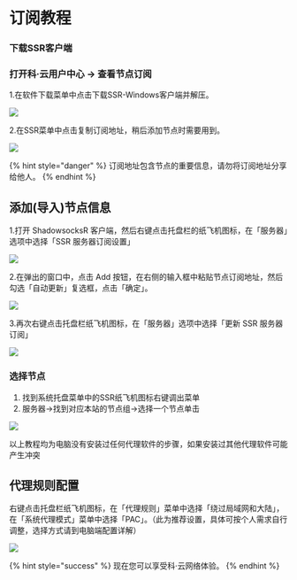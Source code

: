 # 订阅教程

### 下载SSR客户端

### **打开科·云用户中心 -&gt; 查看节点订阅** <a id="da-kai-pao-fu-yun-yong-hu-zhong-xin-cha-kan-jie-dian-ding-yue"></a>

1.在软件下载菜单中点击下载SSR-Windows客户端并解压。

![](https://puui.qpic.cn/fans_admin/0/3_1605723099_1571473752744/0)

2.在SSR菜单中点击复制订阅地址，稍后添加节点时需要用到。

![](https://ae01.alicdn.com/kf/H0f8c34254a4045ca9eb00fa0abf8a1d88.jpg)

{% hint style="danger" %}
订阅地址包含节点的重要信息，请勿将订阅地址分享给他人。
{% endhint %}

## 添加\(导入\)节点信息

1.打开 ShadowsocksR 客户端，然后右键点击托盘栏的纸飞机图标，在「服务器」选项中选择「SSR 服务器订阅设置」

![](https://ky8.me/images/c_win_5.png)

2.在弹出的窗口中，点击 Add 按钮，在右侧的输入框中粘贴节点订阅地址，然后勾选「自动更新」复选框，点击「确定」。

![](https://ky8.me/images/c_win_6.png)

3.再次右键点击托盘栏纸飞机图标，在「服务器」选项中选择「更新 SSR 服务器订阅」

![](https://ky8.me/images/c_win_7.png)

### 选择节点 <a id="&#x9009;&#x62E9;&#x8282;&#x70B9;"></a>

1. 找到系统托盘菜单中的SSR纸飞机图标右键调出菜单
2. 服务器-&gt;找到对应本站的节点组-&gt;选择一个节点单击

![](https://puui.qpic.cn/fans_admin/0/3_1605723099_1571474103067/0)

以上教程均为电脑没有安装过任何代理软件的步骤，如果安装过其他代理软件可能产生冲突

## 代理规则配置

右键点击托盘栏纸飞机图标，在「代理规则」菜单中选择「绕过局域网和大陆」，在「系统代理模式」菜单中选择「PAC」。（此为推荐设置，具体可按个人需求自行调整，选择方式请到电脑端配置详解）

![](https://puui.qpic.cn/fans_admin/0/3_1605723099_1571474825264/0)

{% hint style="success" %}
现在您可以享受科·云网络体验。
{% endhint %}

